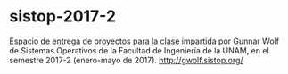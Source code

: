 # sistop-2017-2
Espacio de entrega de proyectos para la clase impartida por Gunnar Wolf de Sistemas Operativos de la Facultad de Ingeniería de la UNAM, en el semestre 2017-2 (enero-mayo de 2017). http://gwolf.sistop.org/ 
